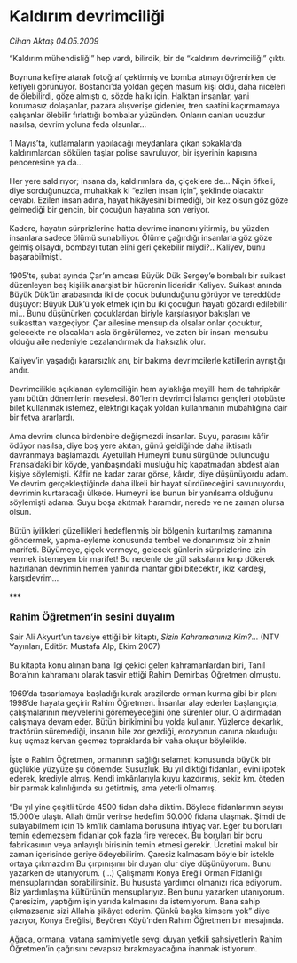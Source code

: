 # Kaldırım devrimciliği

*Cihan Aktaş 04.05.2009*

<div class="taraf_structure_2col_1zq">
<div class="margen_n">



 <p>“Kaldırım mühendisliği” hep vardı, bilirdik, bir de “kaldırım devrimciliği” çıktı. <br/><br/>Boynuna kefiye atarak fotoğraf çektirmiş ve bomba atmayı öğrenirken de kefiyeli görünüyor. Bostancı’da yoldan geçen masum kişi öldü, daha niceleri de ölebilirdi, göze almıştı o, sözde halkı için. Halktan insanlar, yani korumasız dolaşanlar, pazara alışverişe gidenler, tren saatini kaçırmamaya çalışanlar ölebilir fırlattığı bombalar yüzünden. Onların canları ucuzdur nasılsa, devrim yoluna feda olsunlar... <br/><br/>1 Mayıs’ta, kutlamaların yapılacağı meydanlara çıkan sokaklarda kaldırımlardan sökülen taşlar polise savruluyor, bir işyerinin kapısına penceresine ya da... <br/><br/>Her yere saldırıyor; insana da, kaldırımlara da, çiçeklere de... Niçin öfkeli, diye sorduğunuzda, muhakkak ki “ezilen insan için”, şeklinde olacaktır cevabı. Ezilen insan adına, hayat hikâyesini bilmediği, bir kez olsun göz göze gelmediği bir gencin, bir çocuğun hayatına son veriyor. <br/><br/>Kadere, hayatın sürprizlerine hatta devrime inancını yitirmiş, bu yüzden insanlara sadece ölümü sunabiliyor. Ölüme çağırdığı insanlarla göz göze gelmiş olsaydı, bombayı tutan elini geri çekebilir miydi?.. Kaliyev, bunu başarabilmişti. <br/><br/>1905’te, şubat ayında Çar’ın amcası Büyük Dük Sergey’e bombalı bir suikast düzenleyen beş kişilik anarşist bir hücrenin lideridir Kaliyev. Suikast anında Büyük Dük’ün arabasında iki de çocuk bulunduğunu görüyor ve tereddüde düşüyor: Büyük Dük’ü yok etmek için bu iki çocuğun hayatı gözardı edilebilir mi... Bunu düşünürken çocuklardan biriyle karşılaşıyor bakışları ve suikasttan vazgeçiyor. Çar ailesine mensup da olsalar onlar çocuktur, gelecekte ne olacakları asla öngörülemez, ve zaten bir insanı mensubu olduğu aile nedeniyle cezalandırmak da haksızlık olur. <br/><br/>Kaliyev’in yaşadığı kararsızlık anı, bir bakıma devrimcilerle katillerin ayrıştığı andır. <br/><br/>Devrimcilikle açıklanan eylemciliğin hem aylaklığa meyilli hem de tahripkâr yanı bütün dönemlerin meselesi. 80’lerin devrimci İslamcı gençleri otobüste bilet kullanmak istemez, elektriği kaçak yoldan kullanmanın mubahlığına dair bir fetva ararlardı. <br/><br/>Ama devrim olunca birdenbire değişmezdi insanlar. Suyu, parasını kâfir ödüyor nasılsa, diye boş yere akıtan, günü geldiğinde daha iktisatlı davranmaya başlamazdı. Ayetullah Humeyni bunu sürgünde bulunduğu Fransa’daki bir köyde, yanıbaşındaki musluğu hiç kapatmadan abdest alan kişiye söylemişti. Kâfir ne kadar zarar görse, kârdır, diye düşünüyordu adam. Ve devrim gerçekleştiğinde daha ilkeli bir hayat sürdüreceğini savunuyordu, devrimin kurtaracağı ülkede. Humeyni ise bunun bir yanılsama olduğunu söylemişti adama. Suyu boşa akıtmak haramdır, nerede ve ne zaman olursa olsun. <br/><br/>Bütün iyilikleri güzellikleri hedeflenmiş bir bölgenin kurtarılmış zamanına göndermek, yapma-eyleme konusunda tembel ve donanımsız bir zihnin marifeti. Büyümeye, çiçek vermeye, gelecek günlerin sürprizlerine izin vermek istemeyen bir marifet! Bu nedenle de gül saksılarını kırıp dökerek hazırlanan devrimin hemen yanında mantar gibi bitecektir, ikiz kardeşi, karşıdevrim... <br/><br/>*** <br/><br/><font size="4"><strong>Rahim Öğretmen’in sesini duyalım</strong></font> <br/><br/>Şair Ali Akyurt’un tavsiye ettiği bir kitaptı, <i>Sizin Kahramanınız Kim?</i>... (NTV Yayınları, Editör: Mustafa Alp, Ekim 2007) <br/><br/>Bu kitapta konu alınan bana ilgi çekici gelen kahramanlardan biri, Tanıl Bora’nın kahramanı olarak tasvir ettiği Rahim Demirbaş Öğretmen olmuştu. <br/><br/>1969’da tasarlamaya başladığı kurak arazilerde orman kurma gibi bir planı 1998’de hayata geçirir Rahim Öğretmen. İnsanlar alay ederler başlangıçta, çalışmalarının meyvelerini göremeyeceğini öne sürenler olur. O aldırmadan çalışmaya devam eder. Bütün birikimini bu yolda kullanır. Yüzlerce dekarlık, traktörün süremediği, insanın bile zor gezdiği, erozyonun canına okuduğu kuş uçmaz kervan geçmez topraklarda bir vaha oluşur böylelikle. <br/><br/>İşte o Rahim Öğretmen, ormanının sağlığı selameti konusunda büyük bir güçlükle yüzyüze şu dönemde: Susuzluk. Bu yıl diktiği fidanları, evini ipotek ederek, krediyle almış. Kendi imkânlarıyla kuyu kazdırmış, sekiz km. öteden bir parmak kalınlığında su getirtmiş, ama yeterli olmamış. <br/><br/>“Bu yıl yine çeşitli türde 4500 fidan daha diktim. Böylece fidanlarımın sayısı 15.000’e ulaştı. Allah ömür verirse hedefim 50.000 fidana ulaşmak. Şimdi de sulayabilmem için 15 km’lik damlama borusuna ihtiyaç var. Eğer bu boruları temin edemezsem fidanlar çok fazla fire verecek. Bu boruları bir boru fabrikasının veya anlayışlı birisinin temin etmesi gerekir. Ücretini makul bir zaman içerisinde geriye ödeyebilirim. Çaresiz kalmasam böyle bir istekle ortaya çıkmazdım Bu çırpınışımı bir duyan olur diye düşünüyorum. Bunu yazarken de utanıyorum. (...) Çalışmamı Konya Ereğli Orman Fidanlığı mensuplarından sorabilirsiniz. Bu hususta yardımcı olmanızı rica ediyorum. Biz yardımlaşma kültürünün mensuplarıyız. Ben bunu yazarken utanıyorum. Çaresizim, yaptığım işin yarıda kalmasını da istemiyorum. Bana sahip çıkmazsanız sizi Allah’a şikâyet ederim. Çünkü başka kimsem yok” diye yazıyor, Konya Ereğlisi, Beyören Köyü’nden Rahim Öğretmen bir mesajında. <br/><br/>Ağaca, ormana, vatana samimiyetle sevgi duyan yetkili şahsiyetlerin Rahim Öğretmen’in çağrısını cevapsız bırakmayacağına inanmak istiyorum.</p>
<br/>
<br/>
<br/>



<br/>


<div id="taraf_not">
</div>

</div>


</div>
